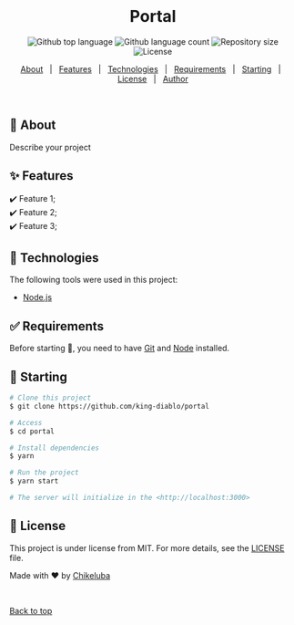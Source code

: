 <div align="center" id="top"> 
  &#xa0;

  <!-- <a href="https://portal.netlify.app">Demo</a> -->
</div>

<h1 align="center">Portal</h1>

<p align="center">
  <img alt="Github top language" src="https://img.shields.io/github/languages/top/king-diablo/portal?color=56BEB8">

  <img alt="Github language count" src="https://img.shields.io/github/languages/count/king-diablo/portal?color=56BEB8">

  <img alt="Repository size" src="https://img.shields.io/github/repo-size/king-diablo/portal?color=56BEB8">

  <img alt="License" src="https://img.shields.io/github/license/king-diablo/portal?color=56BEB8">

  <!-- <img alt="Github issues" src="https://img.shields.io/github/issues/king-diablo/portal?color=56BEB8" /> -->

  <!-- <img alt="Github forks" src="https://img.shields.io/github/forks/king-diablo/portal?color=56BEB8" /> -->

  <!-- <img alt="Github stars" src="https://img.shields.io/github/stars/king-diablo/portal?color=56BEB8" /> -->
</p>

<!-- Status -->

<!-- <h4 align="center"> 
	🚧  Portal 🚀 Under construction...  🚧
</h4> 

<hr> -->

<p align="center">
  <a href="#dart-about">About</a> &#xa0; | &#xa0; 
  <a href="#sparkles-features">Features</a> &#xa0; | &#xa0;
  <a href="#rocket-technologies">Technologies</a> &#xa0; | &#xa0;
  <a href="#white_check_mark-requirements">Requirements</a> &#xa0; | &#xa0;
  <a href="#checkered_flag-starting">Starting</a> &#xa0; | &#xa0;
  <a href="#memo-license">License</a> &#xa0; | &#xa0;
  <a href="https://github.com/king-diablo" target="_blank">Author</a>
</p>

<br>

## :dart: About ##

Describe your project

## :sparkles: Features ##

:heavy_check_mark: Feature 1;\
:heavy_check_mark: Feature 2;\
:heavy_check_mark: Feature 3;

## :rocket: Technologies ##

The following tools were used in this project:

- [Node.js](https://nodejs.org/en/)

## :white_check_mark: Requirements ##

Before starting :checkered_flag:, you need to have [Git](https://git-scm.com) and [Node](https://nodejs.org/en/) installed.

## :checkered_flag: Starting ##

```bash
# Clone this project
$ git clone https://github.com/king-diablo/portal

# Access
$ cd portal

# Install dependencies
$ yarn

# Run the project
$ yarn start

# The server will initialize in the <http://localhost:3000>
```

## :memo: License ##

This project is under license from MIT. For more details, see the [LICENSE](LICENSE.md) file.


Made with :heart: by <a href="https://github.com/king-diablo" target="_blank">Chikeluba</a>

&#xa0;

<a href="#top">Back to top</a>
